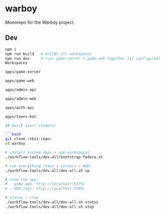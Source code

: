 # warboy

Monorepo for the Warboy project.

## Dev
```bash
npm i
npm run build   # builds all workspaces
npm run dev     # runs game-server + game-web together (if configured)
Workspaces

apps/game-server

apps/game-web

apps/admin-api

apps/admin-web

apps/auth-api

apps/towns-bot

## Quick start (Fedora)

```bash
git clone <this-repo>
cd warboy

# install system deps + npm workspaces
./workflow-tools/dev-all/bootstrap-fedora.sh

# run everything (tmux + servers + HUD)
./workflow-tools/dev-all/dev-all.sh up

# view the app:
# - game web: http://localhost:5175/
# - HUD logs: http://localhost:5599/

# status / stop
./workflow-tools/dev-all/dev-all.sh status
./workflow-tools/dev-all/dev-all.sh stop

